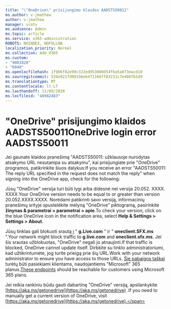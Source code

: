 ```yaml
---
title: "\"OneDrive\" prisijungimo klaidos AADSTS50011"
ms.author: v-jmathew
author: v-jmathew
manager: scotv
ms.audience: Admin
ms.topic: article
ms.service: o365-administration
ROBOTS: NOINDEX, NOFOLLOW
localization_priority: Normal
ms.collection: Adm_O365
ms.custom:
- "9003820"
- "6840"
ms.openlocfilehash: 1f906f82e99c322ed953800d54fba5a073eacd10
ms.sourcegitcommit: 534e9217d99336eb471166ff83231c7e408fb1d9
ms.translationtype: MT
ms.contentlocale: lt-LT
ms.lasthandoff: 11/09/2020
ms.locfileid: "48982483"
---
```

# <a name="onedrive-login-error-aadsts50011"></a><span data-ttu-id="9c191-102">"OneDrive" prisijungimo klaidos AADSTS50011</span><span class="sxs-lookup"><span data-stu-id="9c191-102">OneDrive login error AADSTS50011</span></span>

<span data-ttu-id="9c191-103">Jei gaunate klaidos pranešimą "AADSTS50011: užklausoje nurodytas atsakymo URL nesutampa su atsakymu", kai prisijungiate prie "OneDrive" programos, patikrinkite šiuos dalykus:</span><span class="sxs-lookup"><span data-stu-id="9c191-103">If you receive an error "AADSTS50011: The reply URL specified in the request does not match the reply" when signing into the OneDrive app, check for the following:</span></span>

<span data-ttu-id="9c191-104">Jūsų "OneDrive" versija turi būti lygi arba didesnė nei versija 20.052. XXXX. XXXX.</span><span class="sxs-lookup"><span data-stu-id="9c191-104">Your OneDrive version needs to be equal to or greater than version 20.052.XXXX.XXXX.</span></span> <span data-ttu-id="9c191-105">Norėdami patikrinti savo versiją, informacinių pranešimų srityje spustelėkite mėlyną "OneDrive" piktogramą, pasirinkite **žinynas & parametrai > parametrai > apie**.</span><span class="sxs-lookup"><span data-stu-id="9c191-105">To check your version, click on the blue OneDrive icon in the notification area, select **Help & Settings > Settings > About**.</span></span>

<span data-ttu-id="9c191-106">Jūsų tinklas gali blokuoti srautą į " **g.Live.com** " ir " **oneclient.SFX.ms** ".</span><span class="sxs-lookup"><span data-stu-id="9c191-106">Your network might block traffic to **g.live.com** and **oneclient.sfx.ms**.</span></span> <span data-ttu-id="9c191-107">Jei šis srautas užblokuotas, "OneDrive" negali jo atnaujinti.</span><span class="sxs-lookup"><span data-stu-id="9c191-107">If that traffic is blocked, OneDrive cannot update itself.</span></span> <span data-ttu-id="9c191-108">Dirbkite su tinklo administratoriumi, kad užtikrintumėte, jog turite prieigą prie šių URL.</span><span class="sxs-lookup"><span data-stu-id="9c191-108">Work with your network administrator to ensure you have access to those URLs.</span></span> <span data-ttu-id="9c191-109">[Šie pabaigos taškai](https://docs.microsoft.com/microsoft-365/enterprise/urls-and-ip-address-ranges?view=o365-worldwide) turėtų būti pasiekiami klientams, naudojantiems "Microsoft" 365 planus.</span><span class="sxs-lookup"><span data-stu-id="9c191-109">[These endpoints](https://docs.microsoft.com/microsoft-365/enterprise/urls-and-ip-address-ranges?view=o365-worldwide) should be reachable for customers using Microsoft 365 plans.</span></span>

<span data-ttu-id="9c191-110">Jei reikia rankiniu būdu gauti dabartinę "OneDrive" versiją, apsilankykite [https://aka.ms/getonedrive](https://aka.ms/getonedrive) .</span><span class="sxs-lookup"><span data-stu-id="9c191-110">If you need to manually get a current version of OneDrive, visit [https://aka.ms/getonedrive](https://aka.ms/getonedrive).</span></span>
